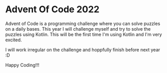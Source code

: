 # Advent Of Code 2022

Advent of Code is a programming challenge where you can solve puzzles on a daily bases. 
This year I will challenge myself and try to solve the puzzles using Kotlin.
This will be the first time I'm using Kotlin and I'm very excited.

I will work irregular on the challenge and hoppfully finish before next year :D

Happy Coding!!!
